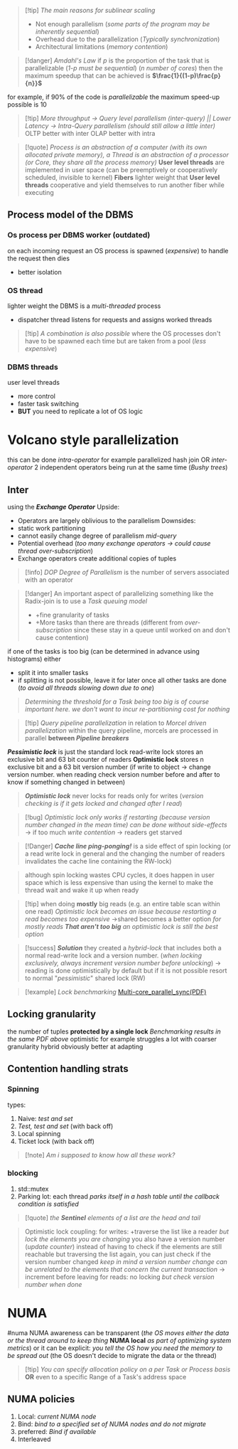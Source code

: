 >[!tip] *The main reasons for sublinear scaling*
>- Not enough parallelism (*some parts of the program may be inherently sequential*)
>- Overhead due to the parallelization (*Typically synchronization*)
>- Architectural limitations (*memory contention*)

>[!danger] *Amdahl's Law*
>if *p* is the proportion of the task that is parallelizable (*1-p must be sequential*) (*n number of cores*)
>then the maximum speedup that can be achieved is **$\frac{1}{(1-p)\frac{p}{n}}$** 

for example, if 90% of the code is *parallelizable* the maximum speed-up possible is 10

>[!tip] *More throughput -> Query level parallelism (inter-query) || Lower Latency -> Intra-Query parallelism (should still allow a little inter)* 
>OLTP better with inter OLAP better with intra

>[!quote] *Process is an abstraction of a computer (with its own allocated private memory), a Thread is an abstraction of a processor (or Core, they share all the process memory)*
>**User level threads** are implemented in user space (can be preemptively or cooperatively scheduled, invisible to kernel) 
>**Fibers** lighter weight that **User level threads** cooperative and yield themselves to run another fiber while executing
## Process model of the DBMS
### Os process per DBMS worker (outdated)
on each incoming request an OS process is spawned (*expensive*) to handle the request then dies
+ better isolation
### OS thread
lighter weight
the DBMS is a *multi-threaded* process
+ dispatcher thread listens for requests and assigns worked threads
>[!tip] *A combination is also possible* where the OS processes don't have to be spawned each time but are taken from a pool (*less expensive*)

### DBMS threads
user level threads
+ more control
+ faster task switching
+ **BUT** you need to replicate a lot of OS logic

# Volcano style parallelization
this can be done *intra-operator* for example parallelized hash join OR *inter-operator* 2 independent operators being run at the same time (*Bushy trees*)
## Inter
using the ***Exchange Operator***
Upside:
+ Operators are largely oblivious to the parallelism
Downsides:
+ static work partitioning
+ cannot easily change degree of parallelism *mid-query*
+ Potential overhead (*too many exchange operators -> could cause thread over-subscription*)
+ Exchange operators create additional copies of tuples

>[!info] *DOP Degree of Parallelism* is the number of servers associated with an operator

>[!danger] An important aspect of parallelizing something like the Radix-join is to use a *Task queuing model*
>+ +fine granularity of tasks
>+  +More tasks than there are threads (different from *over-subscription* since these stay in a  queue until worked on and don't cause contention)

if one of the tasks is too big (can be determined in advance using histograms) either
+ split it into smaller tasks
+ if splitting is not possible, leave it for later once all other tasks are done (*to avoid all threads slowing down due to one*)

>*Determining the threshold for a Task being too big is of course important here. we don't want to incur re-partitioning cost for nothing*

>[!tip] *Query pipeline parallelization* in relation to *Morcel driven parallelization*
>within the query pipeline, morcels are processed in parallel **between *Pipeline breakers***

***Pessimistic lock*** is just the standard lock
read-write lock stores an exclusive bit and 63 bit counter of readers
**Optimistic lock** stores n exclusive bit and a 63 bit version number (if write to object -> change version number. when reading check version number before and after to know if something changed in between)
> ***Optimistic lock*** never locks for reads only for writes (*version checking is if it gets locked and changed after I read*)

>[!bug] *Optimistic lock only works if restarting (because version number changed in the mean time) can be done without side-effects*
>-> if too much *write contention* -> readers get starved

>[!Danger] ***Cache line ping-ponging!*** is a side effect of spin locking (or a read write lock in general and the changing the number of readers invalidates the cache line containing the RW-lock)

> although spin locking wastes CPU cycles, it does happen in user space which is less expensive than using the kernel to make the thread wait and wake it up when ready

>[!tip] when doing **mostly** big reads (e.g. an entire table scan within one read) *Optimistic lock becomes an issue because restarting a read becomes too expensive*
>->shared becomes a better option
>*for mostly reads **That aren't too big** an optimistic lock is still the best option*

>[!success] ***Solution***
>they created a *hybrid-lock* that includes both a normal read-write lock and a version number. (*when locking exclusively, always increment version number before unlocking*)
>-> reading is done optimistically by default but if it is not possible resort to normal "*pessimistic*" shared lock (RW)

>[!example] *Lock benchmarking* 
>[Multi-core_parallel_sync(PDF)](Resources/Multi_para_sync.pdf)

## Locking granularity
the number of tuples **protected by a single lock** 
*Benchmarking results in the same PDF above*
optimistic for example struggles a lot with coarser granularity
hybrid obviously better at adapting
## Contention handling strats
### Spinning
types:
1. Naive: *test and set*
2. *Test, test and set* (with back off)
3. Local spinning
4. Ticket lock (with back off)
>[!note] *Am i supposed to know how all these work?*

### blocking
1. std::mutex 
2. Parking lot: each thread *parks itself in a hash table until the callback condition is satisfied*
>[!quote] *the **Sentinel** elements of a list are the head and tail*

>Optimistic lock coupling: 
>for writes:
>+traverse the list like a reader *but lock the elements you are changing* you also have a version number (*update counter*) instead of having to check if the elements are still reachable but traversing the list again, you can just check if the version number changed 
>*keep in mind a version number change can be unrelated to the elements that concern the current transaction* -> increment before leaving
>for reads: no locking *but check version number when done*

# NUMA
#numa 
NUMA awareness can be transparent (*the OS moves either the data or the thread around to keep thing* **NUMA local** *as part of optimizing system metrics*)
or it can be explicit: *you tell the OS how you need the memory to be spread out* (the OS doesn't decide to migrate the data or the thread)
>[!tip] *You can specify allocation policy on a per Task or Process basis*
>**OR** even to a specific Range of a Task's address space

## NUMA policies
1. Local: *current NUMA node*
2. Bind: *bind to a specified set of NUMA nodes and do not migrate*
3. preferred: *Bind if available*
4. Interleaved









